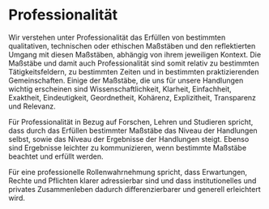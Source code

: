 # Professionalität
Wir verstehen unter Professionalität das Erfüllen von bestimmten qualitativen, technischen oder ethischen Maßstäben und den reflektierten Umgang mit diesen Maßstäben, abhängig von ihrem jeweiligen Kontext.
Die Maßstäbe und damit auch Professionalität sind somit relativ zu bestimmten Tätigkeitsfeldern, zu bestimmten Zeiten und in bestimmten praktizierenden Gemeinschaften.
Einige der Maßstäbe, die uns für unsere Handlungen wichtig erscheinen sind Wissenschaftlichkeit, Klarheit, Einfachheit, Exaktheit, Eindeutigkeit, Geordnetheit, Kohärenz, Explizitheit, Transparenz und Relevanz.

Für Professionalität in Bezug auf Forschen, Lehren und Studieren spricht, dass durch das Erfüllen bestimmter Maßstäbe das Niveau der Handlungen selbst, sowie das Niveau der Ergebnisse der Handlungen steigt.
Ebenso sind Ergebnisse leichter zu kommunizieren, wenn bestimmte Maßstäbe beachtet und erfüllt werden.

Für eine professionelle Rollenwahrnehmung spricht, dass Erwartungen, Rechte und Pflichten klarer adressierbar sind und dass institutionelles und privates Zusammenleben dadurch differenzierbarer und generell erleichtert wird. 
